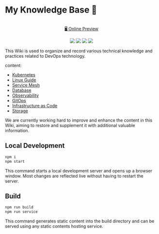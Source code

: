 # My Knowledge Base 🎉

<p align="center">
<br>
<a href="https://cloudnative.love">🖥 Online Preview</a>
<br><br> 
<a href="https://vercel.com/new/clone?repository-url=https://github.com/SJFCS/cloudnative.love/tree/main&project-name=cloudnative.love&repo-name=cloudnative.love" rel="nofollow"><img src="https://vercel.com/button"></a>
<a href="https://app.netlify.com/start/deploy?repository=https://github.com/SJFCS/cloudnative.love" rel="nofollow"><img src="https://www.netlify.com/img/deploy/button.svg"></a>
<a href="https://stackblitz.com/github/SJFCS/cloudnative.love" rel="nofollow"><img src="https://developer.stackblitz.com/img/open_in_stackblitz.svg"></a>
<a href="https://app.codeanywhere.com/#https://github.com/SJFCS/cloudnative.love/blob/912fca778a4969362cc1bb248cc547b9c2803492/README.md" rel="nofollow"><img src="https://codeanywhere.com/img/open-in-codeanywhere-btn.svg"></a>
</p>

This Wiki is used to organize and record various technical knowledge and practices related to DevOps technology.

content:
- [Kubernetes](docs/01-Kubernetes)
- [Linux Guide](docs/02-Linux-Guide)
- [Service Mesh](docs/03-Service-Mesh)
- [Database](docs/04-Database)
- [Observability](docs/05-Observability)
- [GitOps](docs/06-GitOps)
- [Infrastructure as Code](docs/07-Infrastructure-as-Code)
- [Storage](docs/08-Storage)

We are currently working hard to improve and enhance the content in this Wiki, aiming to restore and supplement it with additional valuable information.

## Local Development

```bash
npm i
npm start

```
This command starts a local development server and opens up a browser window. Most changes are reflected live without having to restart the server.

## Build

```bash
npm run build
npm run service
```

This command generates static content into the build directory and can be served using any static contents hosting service.

